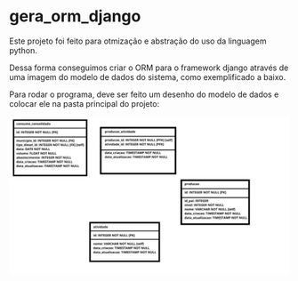 # gera_orm_django

Este projeto foi feito para otmização e abstração do uso da linguagem python.

Dessa forma conseguimos criar o ORM para o framework django através de uma imagem do modelo de dados do sistema, como exemplificado a baixo.

Para rodar o programa, deve ser feito um desenho do modelo de dados e colocar ele na pasta principal do projeto:

![alt text](modelo_dados.png)

